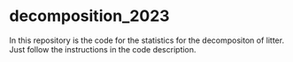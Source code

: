 # decomposition_2023
In this repository is the code for the statistics for the decompositon of litter. Just follow the instructions in the code description.
